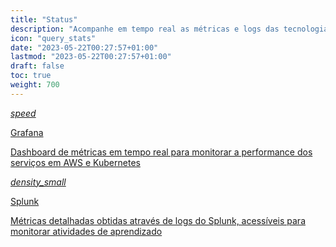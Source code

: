 ```yaml
---
title: "Status"
description: "Acompanhe em tempo real as métricas e logs das tecnologias de aprendizado"
icon: "query_stats"
date: "2023-05-22T00:27:57+01:00"
lastmod: "2023-05-22T00:27:57+01:00"
draft: false
toc: true
weight: 700
---
```


<div class="row flex-xl-wrap pb-4">

<div id="list-item" class="col-md-4 col-12 py-2">
  <a class="text-decoration-none text-reset" href="https://" target="_blank">
  <div class="card h-100 features feature-full-bg rounded p-4 position-relative overflow-hidden border-1">
      <span class="h1 icon-color">
        <i class="material-icons align-middle">speed</i>
      </span>
      <div class="card-body p-0 content">
        <p class="fs-5 fw-semibold card-title mb-1">Grafana</p>
        <p class="para card-text mb-0">Dashboard de métricas em tempo real para monitorar a performance dos serviços em AWS e Kubernetes</p>
      </div>
    </div>
  </a>
</div>

<div id="list-item" class="col-md-4 col-12 py-2">
  <a class="text-decoration-none text-reset" href="https://" target="_blank">
    <div class="card h-100 features feature-full-bg rounded p-4 position-relative overflow-hidden border-1">
      <span class="h1 icon-color">
        <i class="material-icons align-middle">density_small</i>
      </span>
      <div class="card-body p-0 content">
        <p class="fs-5 fw-semibold card-title mb-1">Splunk</p>
        <p class="para card-text mb-0">Métricas detalhadas obtidas através de logs do Splunk, acessíveis para monitorar atividades de aprendizado</p>
      </div>
    </div>
  </a>
</div>
</div>
